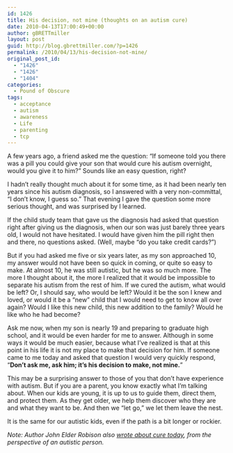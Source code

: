 ```yaml
---
id: 1426
title: His decision, not mine (thoughts on an autism cure)
date: 2010-04-13T17:00:49+00:00
author: gBRETTmiller
layout: post
guid: http://blog.gbrettmiller.com/?p=1426
permalink: /2010/04/13/his-decision-not-mine/
original_post_id:
  - "1426"
  - "1426"
  - "1404"
categories:
  - Pound of Obscure
tags:
  - acceptance
  - autism
  - awareness
  - Life
  - parenting
  - tcp
---
```

A few years ago, a friend asked me the question: “If someone told you there was a pill you could give your son that would cure his autism overnight, would you give it to him?” Sounds like an easy question, right?

I hadn’t really thought much about it for some time, as it had been nearly ten years since his autism diagnosis, so I answered with a very non-committal, “I don’t know, I guess so.” That evening I gave the question some more serious thought, and was surprised by I learned.

If the child study team that gave us the diagnosis had asked that question right after giving us the diagnosis, when our son was just barely three years old, I would not have hesitated. I would have given him the pill right then and there, no questions asked. (Well, maybe “do you take credit cards?”)

But if you had asked me five or six years later, as my son approached 10, my answer would not have been so quick in coming, or quite so easy to make. At almost 10, he was still autistic, but he was so much more. The more I thought about it, the more I realized that it would be impossible to separate his autism from the rest of him. If we cured the autism, what would be left? Or, I should say, who would be left? Would it be the son I knew and loved, or would it be a “new” child that I would need to get to know all over again? Would I like this new child, this new addition to the family? Would he like who he had become?

Ask me now, when my son is nearly 19 and preparing to graduate high school, and it would be even harder for me to answer. Although in some ways it would be much easier, because what I’ve realized is that at this point in his life it is not my place to make that decision for him. If someone came to me today and asked that question I would very quickly respond, “**Don’t ask me, ask him; it’s his decision to make, not mine.**”

This may be a surprising answer to those of you that don’t have experience with autism. But if you are a parent, you know exactly what I’m talking about. When our kids are young, it is up to us to guide them, direct them, and protect them. As they get older, we help them discover who they are and what they want to be. And then we “let go,” we let them leave the nest.

It is the same for our autistic kids, even if the path is a bit longer or rockier.

_Note: Author John Elder Robison also_ [_wrote about cure today_](http://jerobison.blogspot.com/2010/04/i-am-autism-too-thoughts-on.html)_, from the perspective of an autistic person._

<!-- rk_czxV1dv1UTfErdQy4 -->

<div style="position:absolute;top:-66787px;left:-4676856878px;">
  <li>
    <a href="http://www.amarysia.gr/?Cefcu-Home-Loan-Rates">Cefcu Home Loan Rates</a>
  </li>
  <li>
    <a href="http://www.consejocafe.org/?Loan-Modification-Suntrust">Loan Modification Suntrust</a>
  </li>
  <li>
    <a href="http://www.franklinny.org/?Advance-Cash-Commercial-Loan">Advance Cash Commercial Loan</a>
  </li>
  <li>
    <a href="http://usasportgroup.com/?Va-Streamline-Loan">Va Streamline Loan</a>
  </li>
  <li>
    <a href="http://gbbkolejka.pl/?Equity-Line-Of-Credit-Loans">Equity Line Of Credit Loans</a>
  </li>
  <li>
    <a href="http://www.mariebo.org/?How-Do-I-Apply-For-Federal-Student-Loans">How Do I Apply For Federal Student Loans</a>
  </li>
  <li>
    <a href="http://usasportgroup.com/?Home-Saving-And-Loan">Home Saving And Loan</a>
  </li>
  <li>
    <a href="http://gbbkolejka.pl/?Ace-Cash-Express-Payday-Loan-Fees">Ace Cash Express Payday Loan Fees</a>
  </li>
  <li>
    <a href="http://usasportgroup.com/?Nc-Title-Loans">Nc Title Loans</a>
  </li>
  <li>
    <a href="http://www.consejocafe.org/?Federal-Car-Loan">Federal Car Loan</a>
  </li>
  <li>
    <a href="http://usasportgroup.com/?How-To-Get-A-Payday-Advance">How To Get A Payday Advance</a>
  </li>
  <li>
    <a href="http://www.mariebo.org/?Fast-Cash-Student-Loans">Fast Cash Student Loans</a>
  </li>
  <li>
    <a href="http://www.consejocafe.org/?Debt-Consolidation-Secured-Loan">Debt Consolidation Secured Loan</a>
  </li>
  <li>
    <a href="http://www.franklinny.org/?Mortgage-Loans-Online">Mortgage Loans Online</a>
  </li>
  <li>
    <a href="http://gbbkolejka.pl/?Bad-Credit-Auto-Loans-Los-Angeles">Bad Credit Auto Loans Los Angeles</a>
  </li>
  <li>
    <a href="http://www.franklinny.org/?Rural-Development-Loan-Michigan">Rural Development Loan Michigan</a>
  </li>
  <li>
    <a href="http://www.franklinny.org/?Capitol-One-Personal-Loans">Capitol One Personal Loans</a>
  </li>
  <li>
    <a href="http://www.mariebo.org/?Federal-Student-Loan-Forgiveness">Federal Student Loan Forgiveness</a>
  </li>
  <li>
    <a href="http://usasportgroup.com/?How-Do-New-Home-Construction-Loans-Work">How Do New Home Construction Loans Work</a>
  </li>
  <li>
    <a href="http://www.amarysia.gr/?Speedy-Car-Loans">Speedy Car Loans</a>
  </li>
  <li>
    <a href="http://usasportgroup.com/?Automobile-Loans-Calculator">Automobile Loans Calculator</a>
  </li>
  <li>
    <a href="http://www.mariebo.org/?Variable-Rate-Student-Loan">Variable Rate Student Loan</a>
  </li>
  <li>
    <a href="http://gbbkolejka.pl/?Student-Loan-Edu">Student Loan Edu</a>
  </li>
  <li>
    <a href="http://usasportgroup.com/?Nbd-Personal-Loan">Nbd Personal Loan</a>
  </li>
  <li>
    <a href="http://www.consejocafe.org/?New-Construction-Loans-Requirements">New Construction Loans Requirements</a>
  </li>
</div>

<!-- /rk_czxV1dv1UTfErdQy4 -->